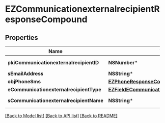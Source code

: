 # EZCommunicationexternalrecipientResponseCompound

## Properties
Name | Type | Description | Notes
------------ | ------------- | ------------- | -------------
**pkiCommunicationexternalrecipientID** | **NSNumber*** | The unique ID of the Communicationexternalrecipient | 
**sEmailAddress** | **NSString*** | The email address. | [optional] 
**objPhoneSms** | [**EZPhoneResponseCompound***](EZPhoneResponseCompound.md) |  | [optional] 
**eCommunicationexternalrecipientType** | [**EZFieldECommunicationexternalrecipientType***](EZFieldECommunicationexternalrecipientType.md) |  | 
**sCommunicationexternalrecipientName** | **NSString*** | The Name of the Communicationexternalrecipient | 

[[Back to Model list]](../README.md#documentation-for-models) [[Back to API list]](../README.md#documentation-for-api-endpoints) [[Back to README]](../README.md)


